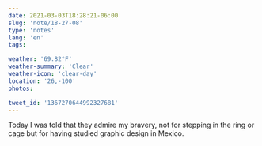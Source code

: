 ```yaml
---
date: 2021-03-03T18:28:21-06:00
slug: 'note/18-27-08'
type: 'notes'
lang: 'en'
tags:

weather: '69.82°F'
weather-summary: 'Clear'
weather-icon: 'clear-day'
location: '26,-100'
photos:

tweet_id: '1367270644992327681'
---
```

Today I was told that they admire my bravery, not for stepping in the ring or cage but for having studied graphic design in Mexico. 